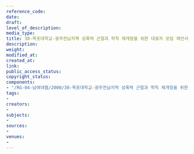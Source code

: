 ```yaml
---
reference_code: 
date: 
draft: 
level_of_description: 
media_type: 
title: 30-목포대학교-광주전남지역 성폭력 근절과 학칙 제개정을 위한 대표자 모임 제안서
description: 
weight: 
modified_at: 
created_at: 
link: 
public_access_status: 
copyright_status: 
components:
- "/RG-04-남여대협/2000/30-목포대학교-광주전남지역 성폭력 근절과 학칙 제개정을 위한 대표자 모임 제안서.pdf"
tags:
- 
creators:
- 
subjects:
- 
sources:
- 
venues:
- 
---
```

